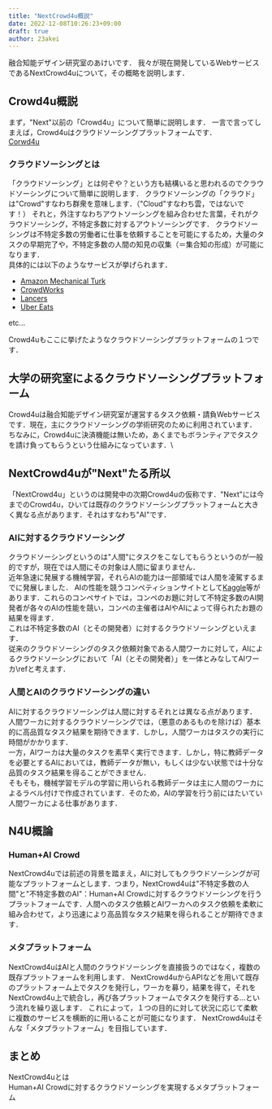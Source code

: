 ```yaml
---
title: "NextCrowd4u概説"
date: 2022-12-08T10:26:23+09:00
draft: true
author: 23akei
---
```


融合知能デザイン研究室のあけいです．
我々が現在開発しているWebサービスであるNextCrowd4uについて，その概略を説明します．

## Crowd4u概説
<!-- ## クラウドの彼方のフォーリズム -->
まず，"Next"以前の「Crowd4u」について簡単に説明します．
一言で言ってしまえば，Crowd4uはクラウドソーシングプラットフォームです．\
[Corwd4u](https://crowd4u.org/)

### クラウドソーシングとは
「クラウドソーシング」とは何ぞや？という方も結構いると思われるのでクラウドソーシングについて簡単に説明します．
クラウドソーシングの「クラウド」は"Crowd"すなわち群衆を意味します．（"Cloud"すなわち雲，ではないです！）
それと，外注すなわちアウトソーシングを組み合わせた言葉，それがクラウドソーシング，不特定多数に対するアウトソーシングです．
クラウドソーシングは不特定多数の労働者に仕事を依頼することを可能にするため，大量のタスクの早期完了や，不特定多数の人間の知見の収集（＝集合知の形成）が可能になります．\
具体的には以下のようなサービスが挙げられます．
* [Amazon Mechanical Turk](https://www.mturk.com/)
* [CrowdWorks](https://crowdworks.jp/)
* [Lancers](https://www.lancers.jp/)
* [Uber Eats](https://www.ubereats.com/)

etc...

Crowd4uもここに挙げたようなクラウドソーシングプラットフォームの１つです．

## 大学の研究室によるクラウドソーシングプラットフォーム
<!-- ### 研究室まで何マイル？ -->
Crowd4uは融合知能デザイン研究室が運営するタスク依頼・請負Webサービスです．現在，主にクラウドソーシングの学術研究のために利用されています．
ちなみに，Crowd4uに決済機能は無いため，あくまでもボランティアでタスクを請け負ってもらうという仕組みになっています．\

## NextCrowd4uが"Next"たる所以
<!-- ## AIに寄りそうCrowdの作法 -->
「NextCrowd4u」というのは開発中の次期Crowd4uの仮称です．"Next"には今までのCrowd4u，ひいては既存のクラウドソーシングプラットフォームと大きく異なる点があります．それはすなわち"AI"です．

### AIに対するクラウドソーシング
<!-- ### AIとコンペとクラウドソーシング -->
クラウドソーシングというのは"人間"にタスクをこなしてもらうというのが一般的ですが，現在では人間にその対象は人間に留まりません．\
近年急速に発展する機械学習，それらAIの能力は一部領域では人間を凌駕するまでに発展しました．
AIの性能を競うコンペティションサイトとして[Kaggle](https://www.kaggle.com/)等があります．これらのコンペサイトでは，コンペのお題に対して不特定多数のAI開発者が各々のAIの性能を競い，コンペの主催者はAIやAIによって得られたお題の結果を得ます．\
これは不特定多数のAI（とその開発者）に対するクラウドソーシングといえます．\
従来のクラウドソーシングのタスク依頼対象である人間ワーカに対して，AIによるクラウドソーシングにおいて「AI（とその開発者）」を一体とみなしてAIワーカ\refと考えます．

### 人間とAIのクラウドソーシングの違い
AIに対するクラウドソーシングは人間に対するそれとは異なる点があります．\
人間ワーカに対するクラウドソーシングでは，（悪意のあるものを除けば）基本的に高品質なタスク結果を期待できます．しかし，人間ワーカはタスクの実行に時間がかかります．\
一方，AIワーカは大量のタスクを素早く実行できます．しかし，特に教師データを必要とするAIにおいては，教師データが無い，もしくは少ない状態では十分な品質のタスク結果を得ることができません．\
そもそも，機械学習モデルの学習に用いられる教師データは主に人間のワーカによるラベル付けで作成されています．そのため，AIの学習を行う前にはたいてい人間ワーカによる仕事があります．

## N4U概論
### Human+AI Crowd
NextCrowd4uでは前述の背景を踏まえ，AIに対してもクラウドソーシングが可能なプラットフォームとします．つまり，NextCrowd4uは"不特定多数の人間"と"不特定多数のAI"：Human+AI Crowdに対するクラウドソーシングを行うプラットフォームです．人間へのタスク依頼とAIワーカへのタスク依頼を柔軟に組み合わせて，より迅速により高品質なタスク結果を得られることが期待できます．

### メタプラットフォーム
NextCrowd4uはAIと人間のクラウドソーシングを直接扱うのではなく，複数の既存プラットフォームを利用します．
NextCrowd4uからAPIなどを用いて既存のプラットフォーム上でタスクを発行し，ワーカを募り，結果を得て，それをNextCrowd4u上で統合し，再び各プラットフォームでタスクを発行する...という流れを繰り返します．
これによって，１つの目的に対して状況に応じて柔軟に複数のサービスを横断的に用いることが可能になります．
NextCrowd4uはそんな「メタプラットフォーム」を目指しています．

## まとめ
NextCrowd4uとは\
Human+AI Crowdに対するクラウドソーシングを実現するメタプラットフォーム
